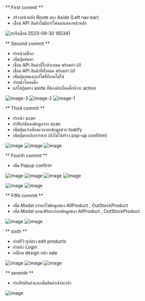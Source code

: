 ** First commit **
- สร้างหน้าหลัก Route ของ Aside (Left nav bar)
- เชื่อม API สินค้าไม่มีบาร์โค้ดมาแสดงหน้าหลัก 

![สกรีนช็อต 2023-09-30 165341](https://github.com/boytur/POS-MERN-CLIENT-SIDE/assets/104257779/5e7eae68-6e28-4233-8e76-49205b78c613)

** Second commit **
- ทำหน้าสต็อก 
- เพิ่มปุ่มค้นหา
- เชื่อม API สินค้าที่ใกล้จะหมด พร้อมทำ UI 
- เชื่อม API สินค้าที่ทั้งหมด พร้อมทำ UI 
- เพิ่มปุ่มลบและแก้ไขที่ยังกดไม่ได้ 
- ทำหน้าโหลดดิ้ง
- แก้ไขปุ่มตรง aside ที่ต้องดับเบิ้ลคลิ๊กถึงจะ active
  
![image-3](https://github.com/boytur/POS-YAYEE-CLIENT/assets/104257779/587a7afd-84f0-4c68-ba77-a906d965c478)
![image-2](https://github.com/boytur/POS-YAYEE-CLIENT/assets/104257779/9d1c002b-5b08-4e61-9265-2383dfda35d9)
![image-1](https://github.com/boytur/POS-YAYEE-CLIENT/assets/104257779/54d15bb5-66f3-4db9-89e5-e25066a613dc)


** Third commit **
- ทำหน้า scan
- ทำฟังก์ชันลบข้อมูลจาก scan
- เพิ่มปุ่มแจ้งเตือนเวลาลบข้อมูลด้วย toatify
- เพิ่มปุ่มยกเลิกการขาย (ยังไม่ได้สร้าง pop-up confiirm)

  
![image](https://github.com/boytur/POS-MERN-CLIENT-SIDE/assets/104257779/caa5b99d-8d2a-4a01-b281-8c93c1c9cf2a)
![image](https://github.com/boytur/POS-MERN-CLIENT-SIDE/assets/104257779/c47e9ebe-dc96-4026-b77b-97113e7ddd0f)
![image](https://github.com/boytur/POS-MERN-CLIENT-SIDE/assets/104257779/6797ed15-7030-4e5b-be0a-3b391972b007)

** Fourth commit **
- เพิ่ม Popup confirm
  
![image](https://github.com/boytur/POS-MERN-CLIENT-SIDE/assets/104257779/d0aa4f5c-3519-4314-857d-02b3668355e4)
![image](https://github.com/boytur/POS-MERN-CLIENT-SIDE/assets/104257779/52662abb-b704-4d5c-ada6-f7005081ff8d)
![image](https://github.com/boytur/POS-MERN-CLIENT-SIDE/assets/104257779/0e8f4345-2e3b-4af3-bdaf-5f595a1a005a)
![image](https://github.com/boytur/POS-MERN-CLIENT-SIDE/assets/104257779/1935606b-ac49-42a9-bd7c-2b1afb0d94b5)


![image](https://github.com/boytur/POS-MERN-CLIENT-SIDE/assets/104257779/ae1340ac-7188-4549-959e-6c189022d673)
![image](https://github.com/boytur/POS-MERN-CLIENT-SIDE/assets/104257779/81c07f21-9500-4f99-ad0f-38e02c2856f7)


** Fifth commit **

- เพิ่ม Modal การแก้ไขข้อมูลของ AllProduct , OutStockProduct
- เพิ่ม Modal คอนเฟิร์มการลบข้อมูลของ AllProduct , OutStockProduct

![image](https://github.com/boytur/POS-MERN-CLIENT-SIDE/assets/104257779/d64f57f9-2f96-4c37-98d0-c1cbe3639272)
![image](https://github.com/boytur/POS-MERN-CLIENT-SIDE/assets/104257779/32f422eb-5b3d-4cdb-9602-17c7f49029c4)

 ** sixth **

 - ทำพรีวิวรูปตรง edit products
 - ทำหน้า Login
 - เปลี่ยน design หน้า sale

![image](https://github.com/boytur/POS-MERN-CLIENT-SIDE/assets/104257779/7dadf622-8c64-47b7-ac4f-ee89e8f03263)
![image](https://github.com/boytur/POS-MERN-CLIENT-SIDE/assets/104257779/9baaa2fa-7979-4892-bee4-d83d8ecf6bd0)
![image](https://github.com/boytur/POS-MERN-CLIENT-SIDE/assets/104257779/7355794c-7436-4f9d-b4f1-4d0129a24617)

** seventh **

- ทำเสิร์ชสินค้าและเพิ่มสินค้าเข้าตะกร้า

![image](https://github.com/boytur/POS-YAYEE-CLIENT/assets/104257779/2c8ca424-8bf3-4f22-b219-304af7487b59)


